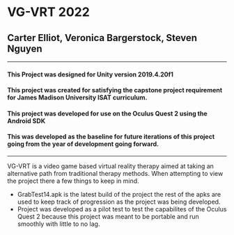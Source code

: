# VG-VRT 2022
## Carter Elliot, Veronica Bargerstock, Steven Nguyen

***

#### This Project was designed for Unity version 2019.4.20f1

#### This project was created for satisfying the capstone project requirement for James Madison University ISAT curriculum. 

#### This project was developed for use on the Oculus Quest 2 using the Android SDK

#### This was developed as the baseline for future iterations of this project going from the year of development going forward.

***

VG-VRT is a video game based virtual reality therapy aimed at taking an alternative path from traditional therapy methods.
When attempting to view the project there a few things to keep in mind.

* GrabTest14.apk is the latest build of the project the rest of the apks are used to keep track of progression as the project was being developed.
* Project was developed as a pilot test to test the capabilites of the Oculus Quest 2 because this project was meant to be portable and run smoothly with little to no lag.
